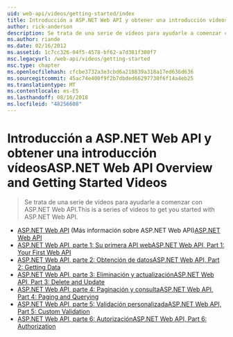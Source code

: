 ```yaml
---
uid: web-api/videos/getting-started/index
title: Introducción a ASP.NET Web API y obtener una introducción vídeos | Microsoft Docs
author: rick-anderson
description: Se trata de una serie de vídeos para ayudarle a comenzar con ASP.NET Web API.
ms.author: riande
ms.date: 02/16/2012
ms.assetid: 1c7cc326-04f5-4578-bf62-a7d381f380f7
msc.legacyurl: /web-api/videos/getting-started
msc.type: chapter
ms.openlocfilehash: cfcbe3732a3e3cbd6a210839a318a17ed636d636
ms.sourcegitcommit: 45ac74e400f9f2b7dbded66297730f6f14a4eb25
ms.translationtype: MT
ms.contentlocale: es-ES
ms.lasthandoff: 08/16/2018
ms.locfileid: "48256608"
---
```

<a name="aspnet-web-api-overview-and-getting-started-videos"></a><span data-ttu-id="d1862-103">Introducción a ASP.NET Web API y obtener una introducción vídeos</span><span class="sxs-lookup"><span data-stu-id="d1862-103">ASP.NET Web API Overview and Getting Started Videos</span></span>
====================
> <span data-ttu-id="d1862-104">Se trata de una serie de vídeos para ayudarle a comenzar con ASP.NET Web API.</span><span class="sxs-lookup"><span data-stu-id="d1862-104">This is a series of videos to get you started with ASP.NET Web API.</span></span>


- <span data-ttu-id="d1862-105">[ASP.NET Web API](aspnet-web-api.md) (Más información sobre ASP.NET Web API)</span><span class="sxs-lookup"><span data-stu-id="d1862-105">[ASP.NET Web API](aspnet-web-api.md)</span></span>
- [<span data-ttu-id="d1862-106">ASP.NET Web API, parte 1: Su primera API web</span><span class="sxs-lookup"><span data-stu-id="d1862-106">ASP.NET Web API, Part 1: Your First Web API</span></span>](your-first-web-api.md)
- [<span data-ttu-id="d1862-107">ASP.NET Web API, parte 2: Obtención de datos</span><span class="sxs-lookup"><span data-stu-id="d1862-107">ASP.NET Web API, Part 2: Getting Data</span></span>](getting-data.md)
- [<span data-ttu-id="d1862-108">ASP.NET Web API, parte 3: Eliminación y actualización</span><span class="sxs-lookup"><span data-stu-id="d1862-108">ASP.NET Web API, Part 3: Delete and Update</span></span>](delete-and-update.md)
- [<span data-ttu-id="d1862-109">ASP.NET Web API, parte 4: Paginación y consulta</span><span class="sxs-lookup"><span data-stu-id="d1862-109">ASP.NET Web API, Part 4: Paging and Querying</span></span>](paging-and-querying.md)
- [<span data-ttu-id="d1862-110">ASP.NET Web API, parte 5: Validación personalizada</span><span class="sxs-lookup"><span data-stu-id="d1862-110">ASP.NET Web API, Part 5: Custom Validation</span></span>](custom-validation.md)
- [<span data-ttu-id="d1862-111">ASP.NET Web API, parte 6: Autorización</span><span class="sxs-lookup"><span data-stu-id="d1862-111">ASP.NET Web API, Part 6: Authorization</span></span>](authorization.md)
